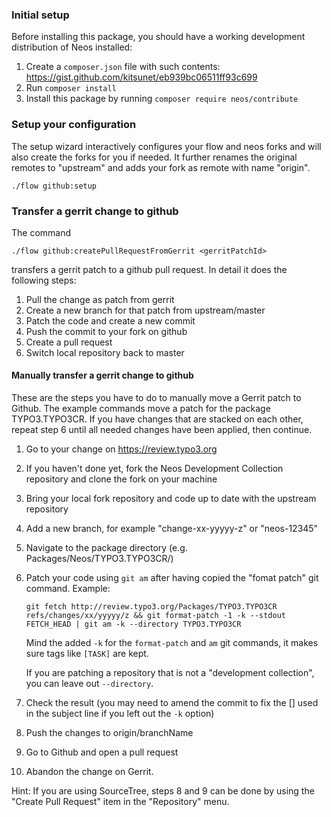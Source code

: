 ### Initial setup

Before installing this package, you should have a working development distribution of Neos installed:

1. Create a `composer.json` file with such contents: https://gist.github.com/kitsunet/eb939bc06511ff93c699
2. Run `composer install`
3. Install this package by running `composer require neos/contribute`

### Setup your configuration

The setup wizard interactively configures your flow and neos forks and will also create the forks for you if needed. 
It further renames the original remotes to "upstream" and adds your fork as remote with name "origin".  

	./flow github:setup


### Transfer a gerrit change to github

The command 

	./flow github:createPullRequestFromGerrit <gerritPatchId>

transfers a gerrit patch to a github pull request. In detail it does the following steps:

1. Pull the change as patch from gerrit
2. Create a new branch for that patch from upstream/master
3. Patch the code and create a new commit
4. Push the commit to your fork on github
5. Create a pull request
6. Switch local repository back to master


#### Manually transfer a gerrit change to github

These are the steps you have to do to manually move a Gerrit patch to Github. The example commands move a patch for the package TYPO3.TYPO3CR. If you have changes that are stacked on each other, repeat step 6 until all needed changes have been applied, then continue.

1. Go to your change on https://review.typo3.org
2. If you haven't done yet, fork the Neos Development Collection repository and clone the fork on your machine
3. Bring your local fork repository and code up to date with the upstream repository
4. Add a new branch, for example "change-xx-yyyyy-z" or "neos-12345"
5. Navigate to the package directory (e.g. Packages/Neos/TYPO3.TYPO3CR/)
6. Patch your code using `git am` after having copied the "fomat patch" git command. Example:

   `git fetch http://review.typo3.org/Packages/TYPO3.TYPO3CR refs/changes/xx/yyyyy/z && git format-patch -1 -k --stdout FETCH_HEAD | git am -k --directory TYPO3.TYPO3CR`

   Mind the added `-k` for the `format-patch` and `am` git commands, it makes sure tags like `[TASK]` are kept.
   
   If you are patching a repository that is not a "development collection", you can leave out `--directory`.
		
7. Check the result (you may need to amend the commit to fix the [<TAG>] used in the subject line if you left
   out the `-k` option)
8. Push the changes to origin/branchName
9. Go to Github and open a pull request
9. Abandon the change on Gerrit.

Hint: If you are using SourceTree, steps 8 and 9 can be done by using the "Create Pull Request" item in
the "Repository" menu.
